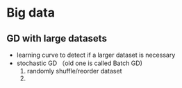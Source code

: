 # Big data
## GD with large datasets
- learning curve to detect if a larger dataset is necessary
- stochastic GD （old one is called Batch GD)
  1. randomly shuffle/reorder dataset
  2. 
  
  
